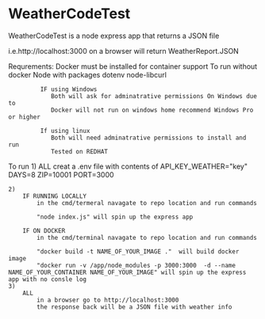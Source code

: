 # WeatherCodeTest
WeatherCodeTest is a node express app that returns a JSON file

i.e.http://localhost:3000 on a browser will return WeatherReport.JSON

Requrements: 
             Docker must be installed for container support 
             To run without docker Node with packages dotenv node-libcurl
           
             IF using Windows
                Both will ask for adminatrative permissions On Windows due to 
                Docker will not run on windows home recommend Windows Pro or higher
           
             If using linux 
                Both will need adminatrative permissions to install and run 
                Tested on REDHAT

To run
    1)
        ALL 
            creat a .env  file with contents of
                API_KEY_WEATHER="key"
                DAYS=8
                ZIP=10001 
                PORT=3000

    2)
        IF RUNNING LOCALLY
            in the cmd/termeral navagate to repo location and run commands
            
            "node index.js" will spin up the express app

        IF ON DOCKER
            in the cmd/terminal navagate to repo location and run commands
            
            "docker build -t NAME_OF_YOUR_IMAGE ."  will build docker image
            "docker run -v /app/node_modules -p 3000:3000  -d --name NAME_OF_YOUR_CONTAINER NAME_OF_YOUR_IMAGE" will spin up the express app with no consle log
    3)
        ALL
            in a browser go to http://localhost:3000 
            the response back will be a JSON file with weather info